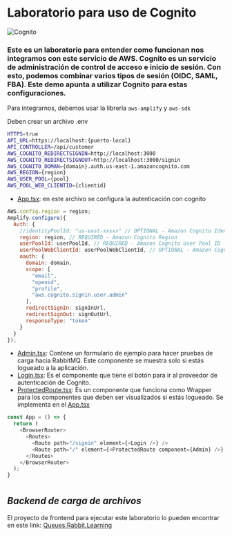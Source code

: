 # Laboratorio para uso de Cognito

![Cognito](https://www.solodev.com/file/2f5b95bd-b20c-11ea-904e-0eb0590535cd/Amazon_Cognito_Icon-b7c2579c.jpg)

### Este es un laboratorio para entender como funcionan nos integramos con este servicio de AWS. Cognito es un servicio de administración de control de acceso e inicio de sesión. Con esto, podemos combinar varios tipos de sesión (OIDC, SAML, FBA). Este demo apunta a utilizar Cognito para estas configuraciones.

Para integrarnos, debemos usar la librería `aws-amplify` y `aws-sdk`

Deben crear un archivo .env

```bash
HTTPS=true
API_URL=https://localhost:{puerto-local}
API_CONTROLLER=/api/customer
AWS_COGNITO_REDIRECTSIGNIN=http://localhost:3000
AWS_COGNITO_REDIRECTSIGNOUT=http://localhost:3000/signin
AWS_COGNITO_DOMAN={domain}.auth.us-east-1.amazoncognito.com
AWS_REGION={region}
AWS_USER_POOL={pool}
AWS_POOL_WEB_CLIENTID={clientid}
```

- [App.tsx](src/App.tsx): en este archivo se configura la autenticación con cognito

```javascript
AWS.config.region = region;
Amplify.configure({
  Auth: {
    //identityPoolId: "us-east-xxxxx" // OPTIONAL - Amazon Cognito Identity Pool ID
    region: region, // REQUIRED - Amazon Cognito Region
    userPoolId: userPoolId, // REQUIRED - Amazon Cognito User Pool ID
    userPoolWebClientId: userPoolWebClientId, // OPTIONAL - Amazon Cognito Web Client ID
    oauth: {
      domain: domain,
      scope: [
        "email",
        "openid",
        "profile",
        "aws.cognito.signin.user.admin"
      ],
      redirectSignIn: signInUrl,
      redirectSignOut: signOutUrl,
      responseType: "token"
    }
  }
});
```
- [Admin.tsx](src/components/Admin.tsx): Contene un formulario de ejemplo para hacer pruebas de carga hacia RabbitMQ. Este componente se muestra solo si estás logueado a la aplicación.
- [Login.tsx](src/security/Login.tsx): Es el componente que tiene el botón para ir al proveedor de autenticación de Cognito.
- [ProtectedRoute.tsx](src/security/ProtectedRoute.tsx): Es un componente que funciona como Wrapper para los componentes que deben ser visualizados si estás logueado. Se implementa en el [App.tsx](src/App.tsx)
```javascript
const App = () => {
  return (
    <BrowserRouter>
      <Routes>
        <Route path="/signin" element={<Login />} />
        <Route path="/" element={<ProtectedRoute component={Admin} />} />
      </Routes>
    </BrowserRouter>
  );
}
```

#
## *Backend de carga de archivos*
El proyecto de frontend para ejecutar este laboratorio lo pueden encontrar en este link: [Queues.Rabbit.Learning]()

#
